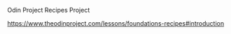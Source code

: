 Odin Project Recipes Project

https://www.theodinproject.com/lessons/foundations-recipes#introduction
